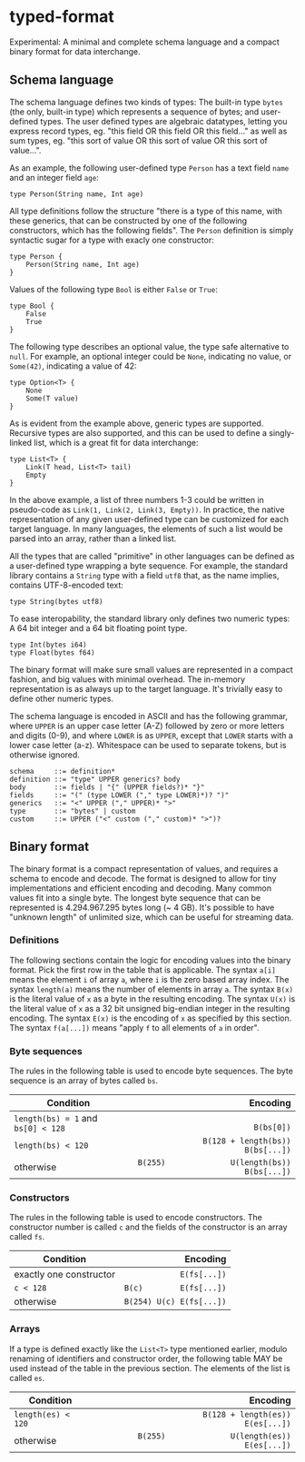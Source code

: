 # typed-format
Experimental: A minimal and complete schema language and a compact binary format for data interchange.


## Schema language

The schema language defines two kinds of types: The built-in type `bytes` (the only, built-in type) which represents a sequence of bytes; and user-defined types. The user defined types are algebraic datatypes, letting you express record types, eg. "this field OR this field OR this field..." as well as sum types, eg. "this sort of value OR this sort of value OR this sort of value...".

As an example, the following user-defined type `Person` has a text field `name` and an integer field `age`:

    type Person(String name, Int age)

All type definitions follow the structure "there is a type of this name, with these generics, that can be constructed by one of the following constructors, which has the following fields". The `Person` definition is simply syntactic sugar for a type with exacly one constructor:

    type Person {
        Person(String name, Int age)
    }

Values of the following type `Bool` is either `False` or `True`:

    type Bool {
        False
        True
    }

The following type describes an optional value, the type safe alternative to `null`. For example, an optional integer could be `None`, indicating no value, or `Some(42)`, indicating a value of 42:

    type Option<T> {
        None
        Some(T value)
    }

As is evident from the example above, generic types are supported. Recursive types are also supported, and this can be used to define a singly-linked list, which is a great fit for data interchange:

    type List<T> {
        Link(T head, List<T> tail)
        Empty
    }

In the above example, a list of three numbers 1-3 could be written in pseudo-code as `Link(1, Link(2, Link(3, Empty))`. In practice, the native representation of any given user-defined type can be customized for each target language. In many languages, the elements of such a list would be parsed into an array, rather than a linked list.

All the types that are called "primitive" in other languages can be defined as a user-defined type wrapping a byte sequence. For example, the standard library contains a `String` type with a field `utf8` that, as the name implies, contains UTF-8-encoded text:

    type String(bytes utf8)

To ease interopability, the standard library only defines two numeric types: A 64 bit integer and a 64 bit floating point type.

    type Int(bytes i64)
    type Float(bytes f64)

The binary format will make sure small values are represented in a compact fashion, and big values with minimal overhead. The in-memory representation is as always up to the target language. It's trivially easy to define other numeric types.

The schema language is encoded in ASCII and has the following grammar, where `UPPER` is an upper case letter (A-Z) followed by zero or more letters and digits (0-9), and where `LOWER` is as `UPPER`, except that `LOWER` starts with a lower case letter (a-z). Whitespace can be used to separate tokens, but is otherwise ignored.

    schema     ::= definition*
    definition ::= "type" UPPER generics? body
    body       ::= fields | "{" (UPPER fields?)* "}"
    fields     ::= "(" (type LOWER ("," type LOWER)*)? ")"
    generics   ::= "<" UPPER ("," UPPER)* ">"
    type       ::= "bytes" | custom
    custom     ::= UPPER ("<" custom ("," custom)* ">")?


## Binary format

The binary format is a compact representation of values, and requires a schema to encode and decode. The format is designed to allow for tiny implementations and efficient encoding and decoding. Many common values fit into a single byte. The longest byte sequence that can be represented is 4.294.967.295 bytes long (~ 4 GB). It's possible to have "unknown length" of unlimited size, which can be useful for streaming data.

### Definitions

The following sections contain the logic for encoding values into the binary format. Pick the first row in the table that is applicable. The syntax `a[i]` means the element `i` of array `a`, where `i` is the zero based array index. The syntax `length(a)` means the number of elements in array `a`. The syntax `B(x)` is the literal value of `x` as a byte in the resulting encoding. The syntax `U(x)` is the literal value of `x` as a 32 bit unsigned big-endian integer in the resulting encoding. The syntax `E(x)` is the encoding of `x` as specified by this section. The syntax `f(a[...])` means "apply `f` to all elements of `a` in order".

### Byte sequences

The rules in the following table is used to encode byte sequences. The byte sequence is an array of bytes called `bs`.

| Condition | Encoding |
|-----------|---------:|
| `length(bs) = 1` and `bs[0] < 128` | ```                                  B(bs[0])``` |
| `length(bs) < 120`                 | ```B(128 + length(bs))               B(bs[...])``` |
| otherwise                          | ```B(255)              U(length(bs)) B(bs[...])``` |

### Constructors

The rules in the following table is used to encode constructors. The constructor number is called `c` and the fields of the constructor is an array called `fs`.

| Condition | Encoding |
|-----------|---------:|
| exactly one constructor | ```            E(fs[...])``` |
| `c < 128`               | ```B(c)        E(fs[...])``` |
| otherwise               | ```B(254) U(c) E(fs[...])``` |

### Arrays

If a type is defined exactly like the `List<T>` type mentioned earlier, modulo renaming of identifiers and constructor order, the following table MAY be used instead of the table in the previous section. The elements of the list is called `es`.

| Condition | Encoding |
|-----------|---------:|
| `length(es) < 120` | ```B(128 + length(es))               E(es[...])``` |
| otherwise          | ```B(255)              U(length(es)) E(es[...])``` |
